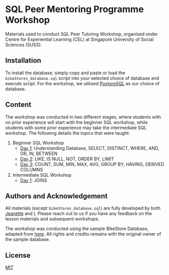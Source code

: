 # SQL Peer Mentoring Programme Workshop
Materials used to conduct SQL Peer Tutoring Workshop, organised under Centre for Experiential Learning (CEL) at Singapore University of Social Sciences (SUSS).

## Installation
To install the database, simply copy and paste or load the `bikeStores_database.sql` script into your selected choice
of database and execute script. For the workshop, we utilised [PostgreSQL](https://www.postgresql.org) as our choice of database.

## Content
The workshop was conducted in two different stages, where students with no prior experience will start with the beginner SQL workshop, while students with some prior experience may take the intermediate SQL workshop. The following details the topics that were taught:

1. Beginner SQL Workshop
    - [Day 1](https://github.com/wtlow003/sql-peer-tutor-workshop/blob/main/SQL%20Beginner%20Workshop/sql_beginner_day1.pdf): Understanding Database, SELECT, DISTINCT, WHERE, AND, OR, IN, BETWEEN
    - [Day 2](https://github.com/wtlow003/sql-peer-tutor-workshop/blob/main/SQL%20Beginner%20Workshop/sql_beginner_day2.pdf): LIKE, IS NULL, NOT, ORDER BY, LIMIT
    - [Day 3](https://github.com/wtlow003/sql-peer-tutor-workshop/blob/main/SQL%20Beginner%20Workshop/sql_beginner_day3.pdf): COUNT, SUM, MIN, MAX, AVG, GROUP BY, HAVING, DERIVED COLUMNS
2. Intermediate SQL Workshop
    - [Day 1](/SQL%20Intermediate%20Workshop/sql_intermediate_day1.pdf): JOINS


## Authors and Acknowledgement
All materials (except `bikeStores_database.sql`) are fully developed by both [Jeanette](https://www.linkedin.com/in/jeanette-koh-872b64192/) and [I](https://www.linkedin.com/in/weitecklow/). Please reach out to us if you have any feedback on the lesson materials and subsequent workshops.

The workshop was conducted using the sample BikeStore Database, adapted from [here](https://www.sqlservertutorial.net/sql-server-sample-database/). All rights and credits remains with the original owner of the sample database.


## License
[MIT](https://github.com/wtlow003/sql-peer-tutor-workshop/blob/main/LICENSE)
